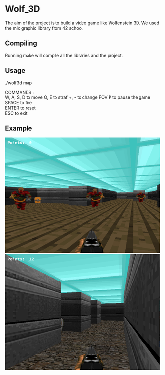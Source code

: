 # Wolf_3D

The aim of the project is to build a video game like Wolfenstein 3D. We used the mlx graphic library from 42 school.  

## Compiling

Running make will compile all the libraries and the project. 

## Usage
./wolf3d map

COMMANDS :  
W, A, S, D to move 
Q, E to straf 
+, - to change FOV 
P to pause the game 
SPACE to fire   
ENTER to reset   
ESC to exit   

## Example 

![Alt text](img/screen1.png?raw=true "Wolf3D")
![Alt text](img/screen2.png?raw=true "Wolf3D")
